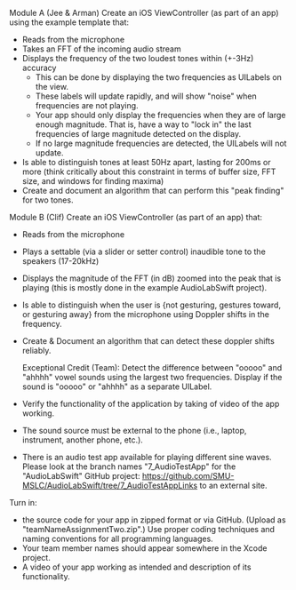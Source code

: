 Module A (Jee & Arman)
Create an iOS ViewController (as part of an app) using the example template that:

- Reads from the microphone
- Takes an FFT of the incoming audio stream
- Displays the frequency of the two loudest tones within (+-3Hz) accuracy 
    - This can be done by displaying the two frequencies as UILabels on the view.
    - These labels will update rapidly, and will show "noise" when frequencies are not playing.
    - Your app should only display the frequencies when they are of large enough magnitude. That is, have a way to "lock in" the last frequencies of large magnitude detected on the display.
    - If no large magnitude frequencies are detected, the UILabels will not update. 
- Is able to distinguish tones at least 50Hz apart, lasting for 200ms or more (think critically about this constraint in terms of buffer size, FFT size, and windows for finding maxima)
- Create and document an algorithm that can perform this "peak finding" for two tones. 





Module B (Clif)
Create an iOS ViewController (as part of an app) that:

- Reads from the microphone
- Plays a settable (via a slider or setter control) inaudible tone to the speakers (17-20kHz)
- Displays the magnitude of the FFT (in dB) zoomed into the peak that is playing (this is mostly done in the example AudioLabSwift project). 
- Is able to distinguish when the user is {not gesturing, gestures toward, or gesturing away} from the microphone using Doppler shifts in the frequency. 
- Create & Document an algorithm that can detect these doppler shifts reliably.


  Exceptional Credit (Team): 
Detect the difference between "ooooo" and "ahhhh" vowel sounds using the largest two frequencies. Display if the sound is "ooooo" or "ahhhh"  as a separate UILabel.

- Verify the functionality of the application by taking of video of the app working.
- The sound source must be external to the phone (i.e., laptop, instrument, another phone, etc.).
- There is an audio test app available for playing different sine waves. Please look at the branch names "7_AudioTestApp" for the "AudioLabSwift" GitHub project: https://github.com/SMU-MSLC/AudioLabSwift/tree/7_AudioTestAppLinks to an external site.

Turn in:
- the source code for your app in zipped format or via GitHub. (Upload as "teamNameAssignmentTwo.zip".) Use proper coding techniques and naming conventions for all programming languages.
- Your team member names should appear somewhere in the Xcode project. 
- A video of your app working as intended and description of its functionality.
